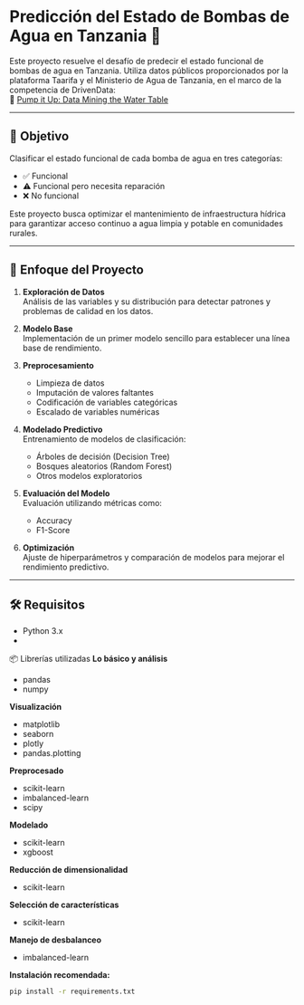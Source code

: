 # Predicción del Estado de Bombas de Agua en Tanzania 🚰

Este proyecto resuelve el desafío de predecir el estado funcional de bombas de agua en Tanzania. Utiliza datos públicos proporcionados por la plataforma Taarifa y el Ministerio de Agua de Tanzania, en el marco de la competencia de DrivenData:  
🔗 [Pump it Up: Data Mining the Water Table](https://www.drivendata.org/competitions/7/pump-it-up-data-mining-the-water-table/page/23/)

---

## 🎯 Objetivo

Clasificar el estado funcional de cada bomba de agua en tres categorías:

- ✅ Funcional  
- ⚠️ Funcional pero necesita reparación  
- ❌ No funcional  

Este proyecto busca optimizar el mantenimiento de infraestructura hídrica para garantizar acceso continuo a agua limpia y potable en comunidades rurales.

---

## 🧠 Enfoque del Proyecto

1. **Exploración de Datos**  
   Análisis de las variables y su distribución para detectar patrones y problemas de calidad en los datos.

2. **Modelo Base**  
   Implementación de un primer modelo sencillo para establecer una línea base de rendimiento.

3. **Preprocesamiento**  
   - Limpieza de datos
   - Imputación de valores faltantes
   - Codificación de variables categóricas
   - Escalado de variables numéricas

4. **Modelado Predictivo**  
   Entrenamiento de modelos de clasificación:
   - Árboles de decisión (Decision Tree)
   - Bosques aleatorios (Random Forest)
   - Otros modelos exploratorios

5. **Evaluación del Modelo**  
   Evaluación utilizando métricas como:
   - Accuracy
   - F1-Score

6. **Optimización**  
   Ajuste de hiperparámetros y comparación de modelos para mejorar el rendimiento predictivo.

---

## 🛠️ Requisitos

- Python 3.x
- 
📦 Librerías utilizadas
**Lo básico y análisis**
- pandas
- numpy

**Visualización**
- matplotlib
- seaborn
- plotly
- pandas.plotting

**Preprocesado**
- scikit-learn
- imbalanced-learn
- scipy

**Modelado**
- scikit-learn
- xgboost

**Reducción de dimensionalidad**
- scikit-learn

**Selección de características**
- scikit-learn

**Manejo de desbalanceo**
- imbalanced-learn


**Instalación recomendada:**

```bash
pip install -r requirements.txt



